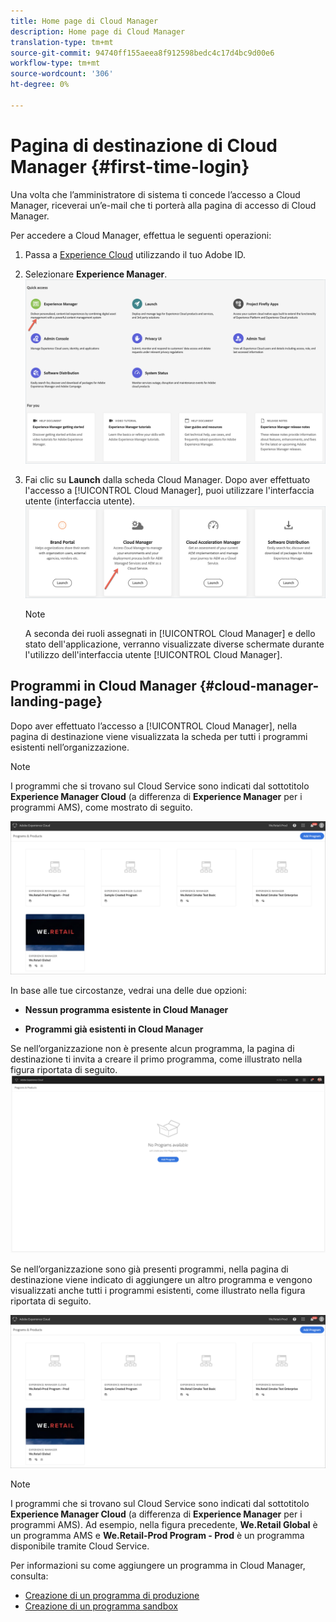 ```yaml
---
title: Home page di Cloud Manager
description: Home page di Cloud Manager
translation-type: tm+mt
source-git-commit: 94740ff155aeea8f912598bedc4c17d4bc9d00e6
workflow-type: tm+mt
source-wordcount: '306'
ht-degree: 0%

---
```



# Pagina di destinazione di Cloud Manager {#first-time-login}

Una volta che l’amministratore di sistema ti concede l’accesso a Cloud Manager, riceverai un’e-mail che ti porterà alla pagina di accesso di Cloud Manager.

Per accedere a Cloud Manager, effettua le seguenti operazioni:

1. Passa a [Experience Cloud](https://experience.adobe.com/) utilizzando il tuo Adobe ID.
1. Selezionare **Experience Manager**.
   ![](assets/landing-page1.png)

1. Fai clic su **Launch** dalla scheda Cloud Manager.
Dopo aver effettuato l&#39;accesso a [!UICONTROL Cloud Manager], puoi utilizzare l&#39;interfaccia utente (interfaccia utente).
   ![](assets/landing-page2.png)

   >[!NOTE]
   >
   >A seconda dei ruoli assegnati in [!UICONTROL Cloud Manager] e dello stato dell&#39;applicazione, verranno visualizzate diverse schermate durante l&#39;utilizzo dell&#39;interfaccia utente [!UICONTROL Cloud Manager].

## Programmi in Cloud Manager {#cloud-manager-landing-page}

Dopo aver effettuato l’accesso a [!UICONTROL Cloud Manager], nella pagina di destinazione viene visualizzata la scheda per tutti i programmi esistenti nell’organizzazione.

>[!NOTE]
>
>I programmi che si trovano sul Cloud Service sono indicati dal sottotitolo **Experience Manager Cloud** (a differenza di **Experience Manager** per i programmi AMS), come mostrato di seguito.

![](assets/first_timelogin1.png)


In base alle tue circostanze, vedrai una delle due opzioni:

* **Nessun programma esistente in Cloud Manager**

* **Programmi già esistenti in Cloud Manager**


Se nell’organizzazione non è presente alcun programma, la pagina di destinazione ti invita a creare il primo programma, come illustrato nella figura riportata di seguito.
![](assets/first_timelogin0.png)


Se nell’organizzazione sono già presenti programmi, nella pagina di destinazione viene indicato di aggiungere un altro programma e vengono visualizzati anche tutti i programmi esistenti, come illustrato nella figura riportata di seguito.

![](assets/first_timelogin1.png)

>[!NOTE]
>I programmi che si trovano sul Cloud Service sono indicati dal sottotitolo **Experience Manager Cloud** (a differenza di **Experience Manager** per i programmi AMS).
>Ad esempio, nella figura precedente, **We.Retail Global** è un programma AMS e **We.Retail-Prod Program - Prod** è un programma disponibile tramite Cloud Service.

Per informazioni su come aggiungere un programma in Cloud Manager, consulta:

* [Creazione di un programma di produzione](/help/onboarding/getting-access-to-aem-in-cloud/creating-production-program.md)
* [Creazione di un programma sandbox](/help/onboarding/getting-access-to-aem-in-cloud/creating-sandbox-program.md)


